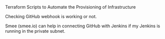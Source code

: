 Terraform Scripts to Automate the Provisioning of Infrastructure

Checking GitHub webhook is working or not.

Smee (smee.io) can help in connecting GitHub with Jenkins if my Jenkins is running in the private subnet.


